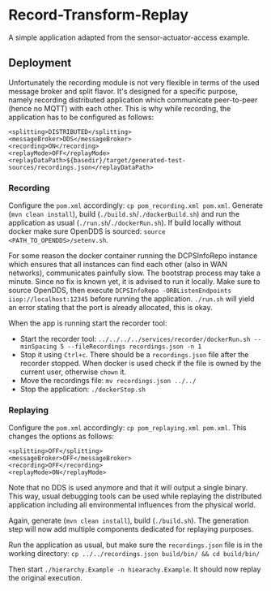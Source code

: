 <!-- (c) https://github.com/MontiCore/monticore -->
# Record-Transform-Replay

A simple application adapted from the sensor-actuator-access example.

## Deployment

Unfortunately the recording module is not very flexible in terms of the used message broker and split flavor.
It's designed for a specific purpose, namely recording distributed application which communicate peer-to-peer (hence no MQTT) with each other.
This is why while recording, the application has to be configured as follows:

```
<splitting>DISTRIBUTED</splitting>
<messageBroker>DDS</messageBroker>
<recording>ON</recording>
<replayMode>OFF</replayMode>
<replayDataPath>${basedir}/target/generated-test-sources/recordings.json</replayDataPath>
```
 
### Recording

Configure the `pom.xml` accordingly: `cp pom_recording.xml pom.xml`.
Generate (`mvn clean install`), build (`./build.sh`/`./dockerBuild.sh`) and run the application as usual (`./run.sh`/`./dockerRun.sh`).
If build locally without docker make sure OpenDDS is sourced: `source <PATH_TO_OPENDDS>/setenv.sh`.

For some reason the docker container running the DCPSInfoRepo instance which ensures that all instances can find each other (also in WAN networks), communicates painfully slow.
The bootstrap process may take a minute.
Since no fix is known yet, it is advised to run it locally. 
Make sure to source OpenDDS, then execute `DCPSInfoRepo -ORBListenEndpoints iiop://localhost:12345` before running the application.
`./run.sh` will yield an error stating that the port is already allocated, this is okay.

When the app is running start the recorder tool:

- Start the recorder tool: `../../../../services/recorder/dockerRun.sh --minSpacing 5 --fileRecordings recordings.json -n 1`
- Stop it using `Ctrl+c`. There should be a `recordings.json` file after the recorder stopped. When docker is used check if the file is owned by the current user, otherwise `chown` it.
- Move the recordings file: `mv recordings.json ../../`
- Stop the application: `./dockerStop.sh`

### Replaying

Configure the `pom.xml` accordingly: `cp pom_replaying.xml pom.xml`.
This changes the options as follows:
```
<splitting>OFF</splitting>
<messageBroker>OFF</messageBroker>
<recording>OFF</recording>
<replayMode>ON</replayMode>
```

Note that no DDS is used anymore and that it will output a single binary. 
This way, usual debugging tools can be used while replaying the distributed application including all environmental influences from the physical world.

Again, generate (`mvn clean install`), build (`./build.sh`).
The generation step will now add multiple components dedicated for replaying purposes.

Run the application as usual, but make sure the `recordings.json` file is in the working directory: 
`cp ../../recordings.json build/bin/ && cd build/bin/`

Then start `./hierarchy.Example -n hiearachy.Example`.
It should now replay the original execution.